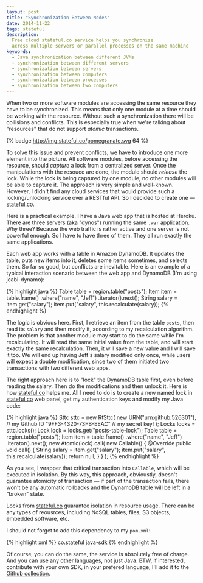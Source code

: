 ```yaml
---
layout: post
title: "Synchronization Between Nodes"
date: 2014-11-22
tags: stateful
description:
  Free cloud stateful.co service helps you synchronize
  across multiple servers or parallel processes on the same machine
keywords:
  - Java synchronization between different JVMs
  - synchronization between different servers
  - synchronization between servers
  - synchronization between computers
  - synchronization between processes
  - synchronization between two computers
---
```


When two or more software modules are accessing the same
resource they have to be synchronized. This means that only
one module at a time should be working with the resource. Without
such a synchronization there will be collisions and conflicts. This
is especially true when we're talking about "resources" that do
not support *atomic* transactions.

{% badge http://img.stateful.co/pomegranate.svg 64 %}

To solve this issue and prevent conflicts, we have to introduce
one more element into the picture. All software modules, before
accessing the resource, should *capture* a lock from a centralized
server. Once the manipulations with the resouce are done, the module
should *release* the lock. While the lock is being captured by one
module, no other modules will be able to capture it. The approach
is very simple and well-known. However, I didn't find any cloud services
that would provide such a locking/unlocking service over a RESTful API.
So I decided to create one &mdash; [stateful.co](http://www.stateful.co).

<!--more-->

Here is a practical example. I have a Java web app that is hosted
at Heroku. There are three servers (aka "dynos") running the same `.war`
application. Why three? Because the web traffic is rather active and one
server is not powerful enough. So I have to have three of them. They all
run exactly the same applications.

Each web app works with a table in Amazon DynamoDB. It updates the table,
puts new items into it, deletes some items sometimes, and selects them. So far
so good, but conflicts are inevitable. Here is an example of a typical
interaction scenario between the web app and DynamoDB (I'm using jcabi-dynamo):

{% highlight java %}
Table table = region.table("posts");
Item item = table.frame()
  .where("name", "Jeff")
  .iterator().next();
String salary = item.get("salary");
item.put("salary", this.recalculate(salary));
{% endhighlight %}

The logic is obvious here. First, I retrieve an item from the table `posts`,
then read its `salary` and then modify it, according to my recalculation
algorithm. The problem is that another module may start to do the same while
I'm recalculating. It will read the same initial value from the table,
and will start exactly the same recalculation. Then, it will save a new
value and I will save it too. We will end up having Jeff's salary modified
only once, while users will expect a double modification, since two of them
initiated two transactions with two different web apps.

The right approach here is to "lock" the DynamoDB table first, even before
reading the salary. Then do the modifications and then unlock it. Here is
how [stateful.co](http://www.stateful.co) helps me. All I need to do is to create a new named lock
in [stateful.co](http://www.stateful.co) web panel, get my authentication keys and modify my Java code:

{% highlight java %}
Sttc sttc = new RtSttc(
  new URN("urn:github:526301"), // my Github ID
  "9FF3-4320-73FB-EEAC" // my secret key!
);
Locks locks = sttc.locks();
Lock lock = locks.get("posts-table-lock");
Table table = region.table("posts");
Item item = table.frame()
  .where("name", "Jeff")
  .iterator().next();
new Atomic(lock).call(
  new Callable<Void>() {
    @Override
    public void call() {
      String salary = item.get("salary");
      item.put("salary", this.recalculate(salary));
      return null;
    }
  }
);
{% endhighlight %}

As you see, I wrapper that critical transaction into `Callable`, which will
be executed in isolation. By this way, this approach, obvioustly, doesn't
guarantee atomicity of transaction &mdash; if part of the transaction fails,
there won't be any automatic rollbacks and the DynamoDB table will be left
in a "broken" state.

Locks from [stateful.co](http://www.stateful.co) guarantee isolation in resource usage. There can
be any types of reousrces, including NoSQL tables, files, S3 objects,
embedded software, etc.

I should not forget to add this dependency to my `pom.xml`:

{% highlight xml %}
<dependency>
  <groupId>co.stateful</groupId>
  <artifactId>java-sdk</artifactId>
</dependency>
{% endhighlight %}

Of course, you can do the same, the service is absolutely free of charge.
And you can use any other languages, not just Java. BTW, if interested,
contribute with your own SDK, in your prefered language, I'll add it to
the [Github collection](https://github.com/sttc).
